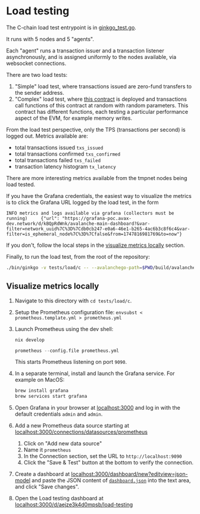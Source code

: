# Load testing

The C-chain load test entrypoint is in [ginkgo_test.go](ginkgo_test.go).

It runs with 5 nodes and 5 "agents".

Each "agent" runs a transaction issuer and a transaction listener asynchronously,
and is assigned uniformly to the nodes available, via websocket connections.

There are two load tests:

1. "Simple" load test, where transactions issued are zero-fund transfers to the sender address.
2. "Complex" load test, where [this contract](contracts/EVMLoadSimulator.sol) is deployed and transactions call functions of this contract at random with random parameters. This contract has different functions, each testing a particular performance aspect of the EVM, for example memory writes.

From the load test perspective, only the TPS (transactions per second) is logged out. Metrics available are:

- total transactions issued `txs_issued`
- total transactions confirmed `txs_confirmed`
- total transactions failed `txs_failed`
- transaction latency histogram `tx_latency`

There are more interesting metrics available from the tmpnet nodes being load tested.

If you have the Grafana credentials, the easiest way to visualize the metrics is to click the Grafana URL logged by the load test, in the form

```log
INFO metrics and logs available via grafana (collectors must be running)     {"url": "https://grafana-poc.avax-dev.network/d/kBQpRdWnk/avalanche-main-dashboard?&var-filter=network_uuid%7C%3D%7Cdb0cb247-e0a6-46e1-b265-4ac6b3c8f6c4&var-filter=is_ephemeral_node%7C%3D%7Cfalse&from=1747816981769&to=now"}
```

If you don't, follow the local steps in the [visualize metrics locally](#visualize-metrics-locally) section.

Finally, to run the load test, from the root of the repository:

```bash
./bin/ginkgo -v tests/load/c -- --avalanchego-path=$PWD/build/avalanchego
```

## Visualize metrics locally

1. Navigate to this directory with `cd tests/load/c`.
1. Setup the Prometheus configuration file: `envsubst < prometheus.template.yml > prometheus.yml`
1. Launch Prometheus using the dev shell:

    ```bash
    nix develop
    ```

    ```nix
    prometheus --config.file prometheus.yml
    ```

    This starts Prometheus listening on port `9090`.
1. In a separate terminal, install and launch the Grafana service. For example on MacOS:

    ```bash
    brew install grafana
    brew services start grafana
    ```

1. Open Grafana in your browser at [localhost:3000](http://localhost:3000) and log in with the default credentials `admin` and `admin`.
1. Add a new Prometheus data source starting at [localhost:3000/connections/datasources/prometheus](http://localhost:3000/connections/datasources/prometheus)
    1. Click on "Add new data source"
    1. Name it `prometheus`
    1. In the Connection section, set the URL to `http://localhost:9090`
    1. Click the "Save & Test" button at the bottom to verify the connection.
1. Create a dashboard at [localhost:3000/dashboard/new?editview=json-model](http://localhost:3000/dashboard/new?editview=json-model) and paste the JSON content of [`dashboard.json`](https://github.com/ava-labs/avalanche-monitoring/blob/main/grafana/dashboards/c_chain_load.json) into the text area, and click "Save changes".
1. Open the Load testing dashboard at [localhost:3000/d/aejze3k4d0mpsb/load-testing](http://localhost:3000/d/aejze3k4d0mpsb/load-testing)
